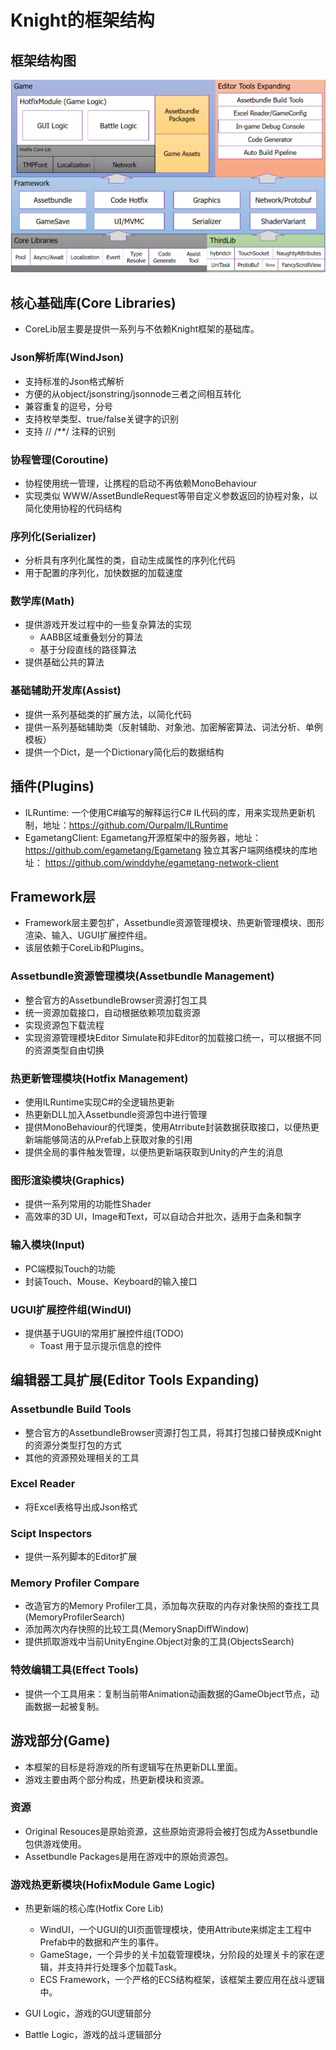 # Knight的框架结构

## 框架结构图
![knight的框架结构](https://github.com/winddyhe/knight/blob/master/Doc/res/images/knight_framework.png)

## 核心基础库(Core Libraries)
* CoreLib层主要是提供一系列与不依赖Knight框架的基础库。

### Json解析库(WindJson)
* 支持标准的Json格式解析
* 方便的从object/jsonstring/jsonnode三者之间相互转化
* 兼容重复的逗号，分号
* 支持枚举类型、true/false关键字的识别
* 支持 // /**/ 注释的识别

### 协程管理(Coroutine)
* 协程使用统一管理，让携程的启动不再依赖MonoBehaviour
* 实现类似 WWW/AssetBundleRequest等带自定义参数返回的协程对象，以简化使用协程的代码结构

### 序列化(Serializer)
* 分析具有序列化属性的类，自动生成属性的序列化代码
* 用于配置的序列化，加快数据的加载速度

### 数学库(Math)
* 提供游戏开发过程中的一些复杂算法的实现
	* AABB区域重叠划分的算法
	* 基于分段直线的路径算法
* 提供基础公共的算法

### 基础辅助开发库(Assist)
* 提供一系列基础类的扩展方法，以简化代码
* 提供一系列基础辅助类（反射辅助、对象池、加密解密算法、词法分析、单例模板）
* 提供一个Dict，是一个Dictionary简化后的数据结构

## 插件(Plugins)
* ILRuntime: 一个使用C#编写的解释运行C# IL代码的库，用来实现热更新机制，地址：https://github.com/Ourpalm/ILRuntime
* EgametangClient: Egametang开源框架中的服务器，地址： https://github.com/egametang/Egametang  独立其客户端网络模块的库地址： https://github.com/winddyhe/egametang-network-client

## Framework层
* Framework层主要包扩，Assetbundle资源管理模块、热更新管理模块、图形渲染、输入、UGUI扩展控件组。
* 该层依赖于CoreLib和Plugins。

### Assetbundle资源管理模块(Assetbundle Management)
* 整合官方的AssetbundleBrowser资源打包工具
* 统一资源加载接口，自动根据依赖项加载资源
* 实现资源包下载流程
* 实现资源管理模块Editor Simulate和非Editor的加载接口统一，可以根据不同的资源类型自由切换

### 热更新管理模块(Hotfix Management)
* 使用ILRuntime实现C#的全逻辑热更新
* 热更新DLL加入Assetbundle资源包中进行管理
* 提供MonoBehaviour的代理类，使用Atrribute封装数据获取接口，以便热更新端能够简洁的从Prefab上获取对象的引用
* 提供全局的事件触发管理，以便热更新端获取到Unity的产生的消息

### 图形渲染模块(Graphics)
* 提供一系列常用的功能性Shader
* 高效率的3D UI，Image和Text，可以自动合并批次，适用于血条和飘字

### 输入模块(Input)
* PC端模拟Touch的功能
* 封装Touch、Mouse、Keyboard的输入接口

### UGUI扩展控件组(WindUI)
* 提供基于UGUI的常用扩展控件组(TODO)
	* Toast  用于显示提示信息的控件

## 编辑器工具扩展(Editor Tools Expanding)
### Assetbundle Build Tools
* 整合官方的AssetbundleBrowser资源打包工具，将其打包接口替换成Knight的资源分类型打包的方式
* 其他的资源预处理相关的工具

### Excel Reader
* 将Excel表格导出成Json格式

### Scipt Inspectors
* 提供一系列脚本的Editor扩展

### Memory Profiler Compare
* 改造官方的Memory Profiler工具，添加每次获取的内存对象快照的查找工具(MemoryProfilerSearch)
* 添加两次内存快照的比较工具(MemorySnapDiffWindow)
* 提供抓取游戏中当前UnityEngine.Object对象的工具(ObjectsSearch)

### 特效编辑工具(Effect Tools)
* 提供一个工具用来：复制当前带Animation动画数据的GameObject节点，动画数据一起被复制。

## 游戏部分(Game)
* 本框架的目标是将游戏的所有逻辑写在热更新DLL里面。
* 游戏主要由两个部分构成，热更新模块和资源。

### 资源
* Original Resouces是原始资源，这些原始资源将会被打包成为Assetbundle包供游戏使用。
* Assetbundle Packages是用在游戏中的原始资源包。

### 游戏热更新模块(HofixModule Game Logic)
* 热更新端的核心库(Hotfix Core Lib)
	* WindUI，一个UGUI的UI页面管理模块，使用Attribute来绑定主工程中Prefab中的数据和产生的事件。
	* GameStage，一个异步的关卡加载管理模块，分阶段的处理关卡的家在逻辑，并支持并行处理多个加载Task。
	* ECS Framework，一个严格的ECS结构框架，该框架主要应用在战斗逻辑中。

* GUI Logic，游戏的GUI逻辑部分

* Battle Logic，游戏的战斗逻辑部分
